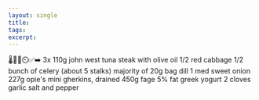 ```yaml
---
layout: single
title:  
tags: 
excerpt: 
---
```

🌡️🔪🥣⏲️✅➡️
3x 110g john west tuna steak with olive oil
1/2 red cabbage
1/2 bunch of celery (about 5 stalks)
majority of 20g bag dill
1 med sweet onion
227g opie's mini gherkins, drained
450g fage 5% fat greek yogurt
2 cloves garlic
salt and pepper

